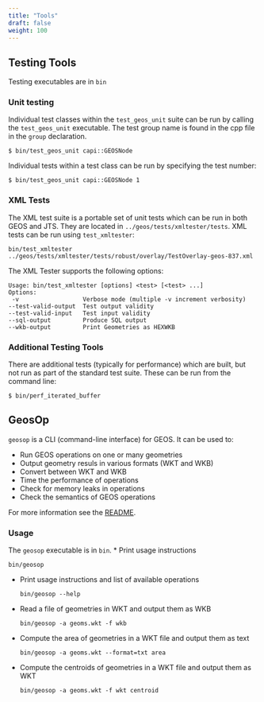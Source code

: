 ```yaml
---
title: "Tools"
draft: false
weight: 100
---
```


## Testing Tools

Testing executables are in `bin`

### Unit testing

Individual test classes within the `test_geos_unit` suite can be run by calling the `test_geos_unit` executable.
The test group name is found in the cpp file in the `group` declaration.

```
$ bin/test_geos_unit capi::GEOSNode
```

Individual tests within a test class can be run by specifying the test number:

```
$ bin/test_geos_unit capi::GEOSNode 1
```

### XML Tests

The XML test suite is a portable set of unit tests which can be run in both GEOS and JTS.
They are located in `../geos/tests/xmltester/tests`.
XML tests can be run using `test_xmltester`:

```
bin/test_xmltester ../geos/tests/xmltester/tests/robust/overlay/TestOverlay-geos-837.xml
```

The XML Tester supports the following options:

```
Usage: bin/test_xmltester [options] <test> [<test> ...]
Options:
 -v                  Verbose mode (multiple -v increment verbosity)
--test-valid-output  Test output validity
--test-valid-input   Test input validity
--sql-output         Produce SQL output
--wkb-output         Print Geometries as HEXWKB
```

### Additional Testing Tools

There are additional tests (typically for performance) which are built, but not run as part of the standard test suite.
These can be run from the command line:

```
$ bin/perf_iterated_buffer
```

## GeosOp

`geosop` is a CLI (command-line interface) for GEOS. It can be used to:

* Run GEOS operations on one or many geometries
* Output geometry resuls in various formats (WKT and WKB)
* Convert between WKT and WKB
* Time the performance of operations
* Check for memory leaks in operations
* Check the semantics of GEOS operations

For more information see the [README](https://github.com/libgeos/geos/tree/main/util/geosop).

### Usage

The `geosop` executable is in `bin`.
*
Print usage instructions
  ```
  bin/geosop
  ```
* Print usage instructions and list of available operations
  ```
  bin/geosop --help
  ```
* Read a file of geometries in WKT and output them as WKB
  ```
  bin/geosop -a geoms.wkt -f wkb
  ```
* Compute the area of geometries in a WKT file and output them as text
  ```
  bin/geosop -a geoms.wkt --format=txt area
  ```
* Compute the centroids of geometries in a WKT file and output them as WKT
  ```
  bin/geosop -a geoms.wkt -f wkt centroid
  ```

